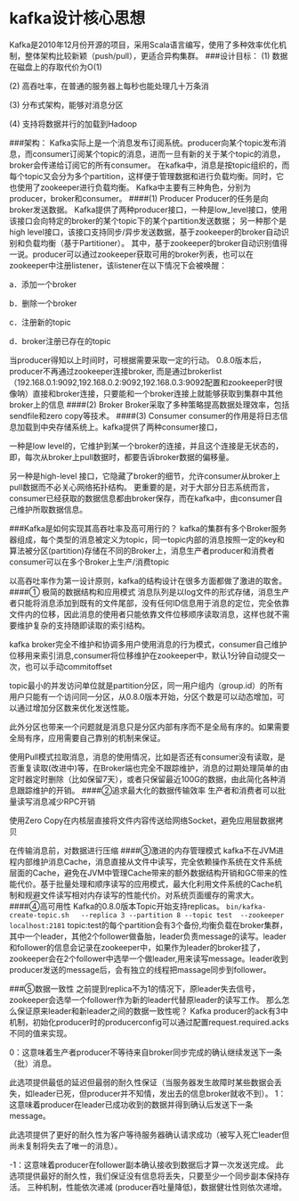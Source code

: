 # kafka设计核心思想


Kafka是2010年12月份开源的项目，采用Scala语言编写，使用了多种效率优化机制，整体架构比较新颖（push/pull），更适合异构集群。
###设计目标：
(1) 数据在磁盘上的存取代价为O(1)

(2) 高吞吐率，在普通的服务器上每秒也能处理几十万条消

(3) 分布式架构，能够对消息分区

(4) 支持将数据并行的加载到Hadoop

###架构：
Kafka实际上是一个消息发布订阅系统。producer向某个topic发布消息，而consumer订阅某个topic的消息，进而一旦有新的关于某个topic的消息，broker会传递给订阅它的所有consumer。 在kafka中，消息是按topic组织的，而每个topic又会分为多个partition，这样便于管理数据和进行负载均衡。同时，它也使用了zookeeper进行负载均衡。
Kafka中主要有三种角色，分别为producer，broker和consumer。
####(1) Producer
Producer的任务是向broker发送数据。
Kafka提供了两种producer接口，一种是low_level接口，使用该接口会向特定的broker的某个topic下的某个partition发送数据；
另一种那个是high level接口，该接口支持同步/异步发送数据，基于zookeeper的broker自动识别和负载均衡（基于Partitioner）。
其中，基于zookeeper的broker自动识别值得一说。producer可以通过zookeeper获取可用的broker列表，也可以在zookeeper中注册listener，该listener在以下情况下会被唤醒：

a．添加一个broker

b．删除一个broker

c．注册新的topic

d．broker注册已存在的topic

当producer得知以上时间时，可根据需要采取一定的行动。
0.8.0版本后，producer不再通过zookeeper连接broker, 而是通过brokerlist（192.168.0.1:9092,192.168.0.2:9092,192.168.0.3:9092配置和zookeeper时很像呐）直接和broker连接，只要能和一个broker连接上就能够获取到集群中其他broker上的信息
####(2) Broker
Broker采取了多种策略提高数据处理效率，包括sendfile和zero copy等技术。
####(3) Consumer
consumer的作用是将日志信息加载到中央存储系统上。kafka提供了两种consumer接口，

一种是low level的，它维护到某一个broker的连接，并且这个连接是无状态的，即，每次从broker上pull数据时，都要告诉broker数据的偏移量。

另一种是high-level 接口，它隐藏了broker的细节，允许consumer从broker上pull数据而不必关心网络拓扑结构。
更重要的是，对于大部分日志系统而言，consumer已经获取的数据信息都由broker保存，而在kafka中，由consumer自己维护所取数据信息。

###Kafka是如何实现其高吞吐率及高可用行的？
kafka的集群有多个Broker服务器组成，每个类型的消息被定义为topic，同一topic内部的消息按照一定的key和算法被分区(partition)存储在不同的Broker上，消息生产者producer和消费者consumer可以在多个Broker上生产/消费topic

以高吞吐率作为第一设计原则，kafka的结构设计在很多方面都做了激进的取舍。
####① 极简的数据结构和应用模式 
消息队列是以log文件的形式存储，消息生产者只能将消息添加到既有的文件尾部，没有任何ID信息用于消息的定位，完全依靠文件内的位移，因此消息的使用者只能依靠文件位移顺序读取消息，这样也就不需要维护复杂的支持随即读取的索引结构。

  kafka broker完全不维护和协调多用户使用消息的行为模式，consumer自己维护位移用来索引消息,consumer将位移维护在zookeeper中，默认1分钟自动提交一次，也可以手动commitoffset
  
  topic最小的并发访问单位就是partition分区，同一用户组内（group.id）的所有用户只能有一个访问同一分区，从0.8.0版本开始，分区个数是可以动态增加，可以通过增加分区数来优化发送性能。
  
  此外分区也带来一个问题就是消息只是分区内部有序而不是全局有序的。如果需要全局有序，应用需要自己靠别的机制来保证。
  
  使用Pull模式拉取消息，消息的使用情况，比如是否还有consumer没有读取，是否重复读取(改进中)等，在Broker端也完全不跟踪维护，消息的过期处理简单的由定时器定时删除（比如保留7天），或者只保留最近100G的数据，由此简化各种消息跟踪维护的开销。
####②追求最大化的数据传输效率
生产者和消费者可以批量读写消息减少RPC开销

使用Zero Copy在内核层直接将文件内容传送给网络Socket，避免应用层数据拷贝

在传输消息前，对数据进行压缩
####③激进的内存管理模式
kafka不在JVM进程内部维护消息Cache，消息直接从文件中读写，完全依赖操作系统在文件系统层面的Cache，避免在JVM中管理Cache带来的额外数据结构开销和GC带来的性能代价。基于批量处理和顺序读写的应用模式，最大化利用文件系统的Cache机制和规避文件读写相对内存读写的性能代价。对系统页面缓存的需求大。
####④高可用性
Kafka的0.8.0版本Topic开始支持replicas。
```bin/kafka-create-topic.sh   --replica 3 --partition 8 --topic test  --zookeeper localhost:2181```
topic:test的每个partition会有3个备份,均衡负载在broker集群，其中一个leader，其他2个follower做备胎，leader负责message的读写。leader和follower的信息会记录在zookeeper中，如果作为leader的broker挂了，zookeeper会在2个follower中选举一个做leader,用来读写message。leader收到producer发送的message后，会有独立的线程把massage同步到follower。

###⑤数据一致性
之前提到replica不为1的情况下，原leader失去信号， zookeeper会选举一个follower作为新的leader代替原leader的读写工作。
那么怎么保证原来leader和新leader之间的数据一致性呢？
Kafka producer的ack有3中机制，初始化producer时的producerconfig可以通过配置request.required.acks不同的值来实现。

0：这意味着生产者producer不等待来自broker同步完成的确认继续发送下一条（批）消息。

此选项提供最低的延迟但最弱的耐久性保证（当服务器发生故障时某些数据会丢失，如leader已死，但producer并不知情，发出去的信息broker就收不到）。
1：这意味着producer在leader已成功收到的数据并得到确认后发送下一条message。

此选项提供了更好的耐久性为客户等待服务器确认请求成功（被写入死亡leader但尚未复制将失去了唯一的消息）。

-1：这意味着producer在follower副本确认接收到数据后才算一次发送完成。
此选项提供最好的耐久性，我们保证没有信息将丢失，只要至少一个同步副本保持存活。
三种机制，性能依次递减 (producer吞吐量降低)，数据健壮性则依次递增。